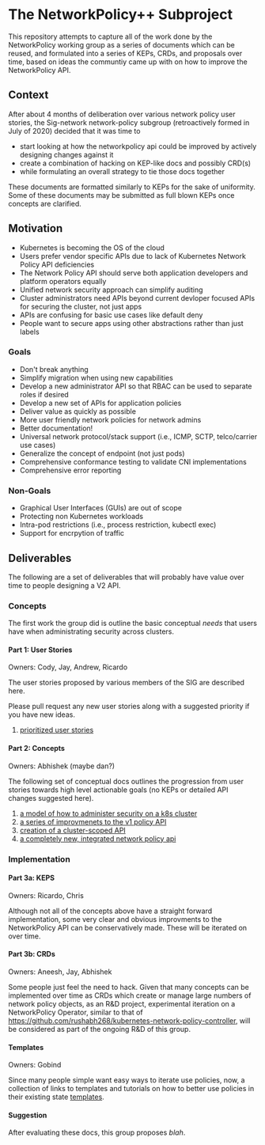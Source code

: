 # The NetworkPolicy++ Subproject

This repository attempts to capture all of the work done by the NetworkPolicy working group as a series of documents which
can be reused, and formulated into a series of KEPs, CRDs, and proposals over time, based on ideas the communtiy came up with on how to improve the NetworkPolicy API.

## Context

After about 4 months of deliberation over various network policy user stories, the Sig-network network-policy subgroup (retroactively formed in July of 2020) decided that it was time to

- start looking at how the networkpolicy api could be improved by actively designing changes against it
- create a combination of hacking on KEP-like docs and possibly CRD(s)
- while formulating an overall strategy to tie those docs together

These documents are formatted similarly to KEPs for the sake of uniformity.  Some of these documents may be submitted as full blown KEPs once concepts are clarified.

## Motivation

- Kubernetes is becoming the OS of the cloud
- Users prefer vendor specific APIs due to lack of Kubernetes Network Policy API
  deficiencies
- The Network Policy API should serve both application developers and platform
  operators equally
- Unified network security approach can simplify auditing
- Cluster administrators need APIs beyond current devloper focused APIs for securing the cluster, not just apps
- APIs are confusing for basic use cases like default deny
- People want to secure apps using other abstractions rather than just labels

### Goals

- Don't break anything
- Simplify migration when using new capabilities
- Develop a new administrator API so that RBAC can be used to separate roles if desired
- Develop a new set of APIs for application policies
- Deliver value as quickly as possible
- More user friendly network policies for network admins
- Better documentation!
- Universal network protocol/stack support (i.e., ICMP, SCTP, telco/carrier use cases)
- Generalize the concept of endpoint (not just pods)
- Comprehensive conformance testing to validate CNI implementations
- Comprehensive error reporting

### Non-Goals

- Graphical User Interfaces (GUIs) are out of scope
- Protecting non Kubernetes workloads
- Intra-pod restrictions (i.e., process restriction, kubectl exec)
- Support for encrpytion of traffic

## Deliverables

The following are a set of deliverables that will probably have value over time to people designing a V2 API.

### Concepts

The first work the group did is outline the basic conceptual *needs* that users have when administrating
security across clusters.

#### Part 1: User Stories

Owners: Cody, Jay, Andrew, Ricardo

The user stories proposed by various members of the SIG are described here.

Please pull request any new user stories along with a suggested priority if you have new ideas.

1) [prioritized user stories](p0_user_stories.md)

#### Part 2: Concepts

Owners: Abhishek (maybe dan?)

The following set of conceptual docs outlines the progression from user stories towards
high level actionable goals (no KEPs or detailed API changes suggested here).

1) [a model of how to administer security on a k8s cluster](1_model.md)
2) [a series of improvmenets to the v1 policy API](1_v1_api.md)
3) [creation of a cluster-scoped API](1_cluster_scoped.md)
4) [a completely new, integrated network policy api](1_v2_api.md)

### Implementation

#### Part 3a: KEPS

Owners: Ricardo, Chris

Although not all of the concepts above have a straight forward implementation, some very clear and obvious improvments to the NetworkPolicy API can be conservatively made.  These will be iterated on over time.

<TODO>

#### Part 3b: CRDs

Owners: Aneesh, Jay, Abhishek

Some people just feel the need to hack.  Given that many concepts can be implemented over time as CRDs which create or manage large numbers of network policy objects, as an R&D project, experimental iteration on a NetworkPolicy Operator, similar to that of https://github.com/rushabh268/kubernetes-network-policy-controller, will be considered as part of the ongoing R&D of this group.

<TODO>

#### Templates

Owners: Gobind

Since many people simple want easy ways to iterate use policies, now, a collection of links to templates and tutorials on how to better use policies in their existing state [templates](templates.md).

#### Suggestion

After evaluating these docs, this group proposes *blah*.


